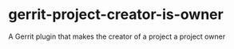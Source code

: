 # gerrit-project-creator-is-owner
A Gerrit plugin that makes the creator of a project a project owner
